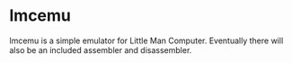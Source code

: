 lmcemu
======

lmcemu is a simple emulator for Little Man Computer. Eventually there will also be an included assembler and
disassembler.
